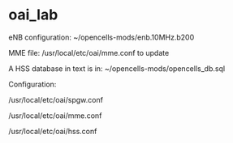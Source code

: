 # oai_lab
eNB configuration: ~/opencells-mods/enb.10MHz.b200

MME file: /usr/local/etc/oai/mme.conf to update

A HSS database in text is in: ~/opencells-mods/opencells_db.sql

Configuration:

/usr/local/etc/oai/spgw.conf

/usr/local/etc/oai/mme.conf

/usr/local/etc/oai/hss.conf


